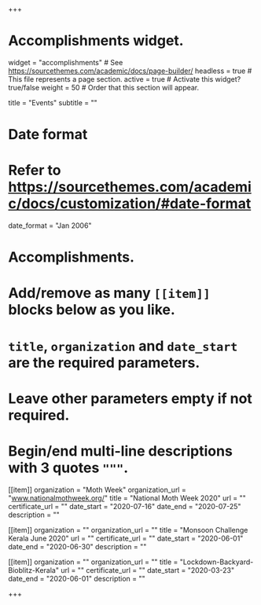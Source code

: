 +++
# Accomplishments widget.
widget = "accomplishments"  # See https://sourcethemes.com/academic/docs/page-builder/
headless = true  # This file represents a page section.
active = true  # Activate this widget? true/false
weight = 50  # Order that this section will appear.

title = "Events"
subtitle = ""

# Date format
#   Refer to https://sourcethemes.com/academic/docs/customization/#date-format
date_format = "Jan 2006"

# Accomplishments.
#   Add/remove as many `[[item]]` blocks below as you like.
#   `title`, `organization` and `date_start` are the required parameters.
#   Leave other parameters empty if not required.
#   Begin/end multi-line descriptions with 3 quotes `"""`.

[[item]]
  organization = "Moth Week"
  organization_url = "www.nationalmothweek.org/"
  title = "National Moth Week 2020"
  url = ""
  certificate_url = ""
  date_start = "2020-07-16"
  date_end = "2020-07-25"
  description = ""

[[item]]
  organization = ""
  organization_url = ""
  title = "Monsoon Challenge Kerala June 2020"
  url = ""
  certificate_url = ""
  date_start = "2020-06-01"
  date_end = "2020-06-30"
  description = ""
  
[[item]]
  organization = ""
  organization_url = ""
  title = "Lockdown-Backyard-Bioblitz-Kerala"
  url = ""
  certificate_url = ""
  date_start = "2020-03-23"
  date_end = "2020-06-01"
  description = ""

+++

